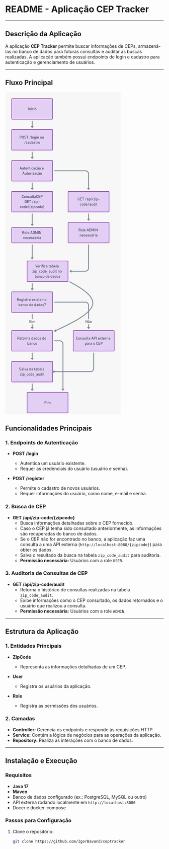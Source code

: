 # README - Aplicação CEP Tracker

---

## **Descrição da Aplicação**
A aplicação **CEP Tracker** permite buscar informações de CEPs, armazená-las no banco de dados para futuras consultas e auditar as buscas realizadas. A aplicação também possui endpoints de login e cadastro para autenticação e gerenciamento de usuários.

---

## **Fluxo Principal**

  ![Container](docs/fluxograma.png)


## **Funcionalidades Principais**

### **1. Endpoints de Autenticação**
- **POST /login**
    - Autentica um usuário existente.
    - Requer as credenciais do usuário (usuário e senha).

- **POST /register**
    - Permite o cadastro de novos usuários.
    - Requer informações do usuário, como nome, e-mail e senha.

### **2. Busca de CEP**
- **GET /api/zip-code/{zipcode}**
    - Busca informações detalhadas sobre o CEP fornecido.
    - Caso o CEP já tenha sido consultado anteriormente, as informações são recuperadas do banco de dados.
    - Se o CEP não for encontrado no banco, a aplicação faz uma consulta a uma API externa (`http://localhost:8080/{zipcode}`) para obter os dados.
    - Salva o resultado da busca na tabela `zip_code_audit` para auditoria.
    - **Permissão necessária:** Usuários com a role `USER`.

### **3. Auditoria de Consultas de CEP**
- **GET /api/zip-code/audit**
    - Retorna o histórico de consultas realizadas na tabela `zip_code_audit`.
    - Exibe informações como o CEP consultado, os dados retornados e o usuário que realizou a consulta.
    - **Permissão necessária:** Usuários com a role `ADMIN`.

---

## **Estrutura da Aplicação**

### **1. Entidades Principais**

- **ZipCode**
    - Representa as informações detalhadas de um CEP.

- **User**
    - Registra os usuários da aplicação.

- **Role**
    - Registra as permissões dos usuários.

### **2. Camadas**
- **Controller:** Gerencia os endpoints e responde às requisições HTTP.
- **Service:** Contém a lógica de negócios para as operações da aplicação.
- **Repository:** Realiza as interações com o banco de dados.

---

## **Instalação e Execução**

### **Requisitos**
- **Java 17**
- **Maven**
- Banco de dados configurado (ex.: PostgreSQL, MySQL ou outro)
- API externa rodando localmente em `http://localhost:8080`
- Docer e docker-compose

### **Passos para Configuração**
1. Clone o repositório:
   ```bash
   git clone https://github.com/IgorBavand/ceptracker
